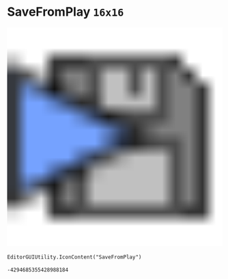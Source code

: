 # SaveFromPlay `16x16`
<img src="/img/SaveFromPlay.png" width=512 height=512>

``` CSharp
EditorGUIUtility.IconContent("SaveFromPlay")
```
```
-4294685355428988184
```
